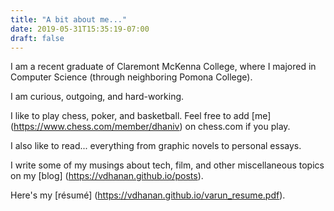 ```yaml
---
title: "A bit about me..."
date: 2019-05-31T15:35:19-07:00
draft: false
---
```


I am a recent graduate of Claremont McKenna College, where I majored in Computer Science (through neighboring Pomona College).

I am curious, outgoing, and hard-working.

I like to play chess, poker, and basketball. Feel free to add [me] (https://www.chess.com/member/dhaniv) on chess.com if you play.

I also like to read... everything from graphic novels to personal essays.

I write some of my musings about tech, film, and other miscellaneous topics on my [blog] (https://vdhanan.github.io/posts).

Here's my [résumé] (https://vdhanan.github.io/varun_resume.pdf).
